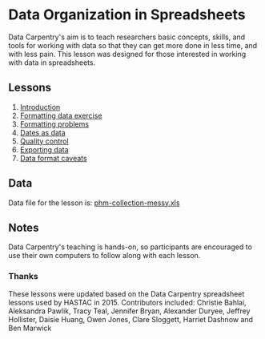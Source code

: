 # Data Organization in Spreadsheets #

Data Carpentry's aim is to teach researchers basic concepts, skills,
and tools for working with data so that they can get more done in less
time, and with less pain. This lesson was designed for those interested 
in working with data in spreadsheets. 

## Lessons ##

1. [Introduction](00-intro.md)			
2. [Formatting data exercise](01-format-data.md)
3. [Formatting problems](02-common-mistakes.md)
4. [Dates as data](03-dates-as-data.md)
5. [Quality control](04-quality-control.md)
6. [Exporting data](05-exporting-data.md)
7. [Data format caveats](06-data-formats-caveats.md)

## Data ##

Data file for the lesson is: [phm-collection-messy.xls](phm-collection-messy.xls)

## Notes ##

Data Carpentry's teaching is hands-on, so participants are encouraged to use
their own computers to follow along with each lesson.

### Thanks ###

These lessons were updated based on the Data Carpentry spreadsheet lessons used by HASTAC in 2015. Contributors included: Christie Bahlai, Aleksandra Pawlik, Tracy Teal, Jennifer Bryan, Alexander Duryee, Jeffrey Hollister, Daisie Huang, Owen Jones, Clare Sloggett, Harriet Dashnow and Ben Marwick